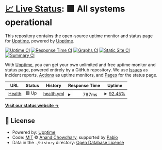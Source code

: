 # [📈 Live Status](https://upptime.github.io/upptime): <!--live status--> **🟩 All systems operational**

This repository contains the open-source uptime monitor and status page for [Upptime](https://upptime.js.org), powered by [Upptime](https://github.com/upptime/upptime).

[![Uptime CI](https://github.com/upptime/upptime/workflows/Uptime%20CI/badge.svg)](https://github.com/upptime/upptime/actions?query=workflow%3A%22Uptime+CI%22)
[![Response Time CI](https://github.com/upptime/upptime/workflows/Response%20Time%20CI/badge.svg)](https://github.com/upptime/upptime/actions?query=workflow%3A%22Response+Time+CI%22)
[![Graphs CI](https://github.com/upptime/upptime/workflows/Graphs%20CI/badge.svg)](https://github.com/upptime/upptime/actions?query=workflow%3A%22Graphs+CI%22)
[![Static Site CI](https://github.com/upptime/upptime/workflows/Static%20Site%20CI/badge.svg)](https://github.com/upptime/upptime/actions?query=workflow%3A%22Static+Site+CI%22)
[![Summary CI](https://github.com/upptime/upptime/workflows/Summary%20CI/badge.svg)](https://github.com/upptime/upptime/actions?query=workflow%3A%22Summary+CI%22)

With [Upptime](https://upptime.js.org), you can get your own unlimited and free uptime monitor and status page, powered entirely by a GitHub repository. We use [Issues](https://github.com/upptime/upptime/issues) as incident reports, [Actions](https://github.com/upptime/upptime/actions) as uptime monitors, and [Pages](https://upptime.github.io/upptime) for the status page.

<!--start: status pages-->
<!-- This summary is generated by Upptime (https://github.com/upptime/upptime) -->
<!-- Do not edit this manually, your changes will be overwritten -->
<!-- prettier-ignore -->
| URL | Status | History | Response Time | Uptime |
| --- | ------ | ------- | ------------- | ------ |
| <img alt="" src="https://icons.duckduckgo.com/ip3/health.hx0.dev.ico" height="13"> [Health](https://health.hx0.dev) | 🟩 Up | [health.yml](https://github.com/jokosupriyanto-dev/uptime/commits/HEAD/history/health.yml) | <details><summary><img alt="Response time graph" src="./graphs/health/response-time-week.png" height="20"> 787ms</summary><br><a href="https://upptime.github.io/upptime/history/health"><img alt="Response time 787" src="https://img.shields.io/endpoint?url=https%3A%2F%2Fraw.githubusercontent.com%2Fjokosupriyanto-dev%2Fuptime%2FHEAD%2Fapi%2Fhealth%2Fresponse-time.json"></a><br><a href="https://upptime.github.io/upptime/history/health"><img alt="24-hour response time 883" src="https://img.shields.io/endpoint?url=https%3A%2F%2Fraw.githubusercontent.com%2Fjokosupriyanto-dev%2Fuptime%2FHEAD%2Fapi%2Fhealth%2Fresponse-time-day.json"></a><br><a href="https://upptime.github.io/upptime/history/health"><img alt="7-day response time 787" src="https://img.shields.io/endpoint?url=https%3A%2F%2Fraw.githubusercontent.com%2Fjokosupriyanto-dev%2Fuptime%2FHEAD%2Fapi%2Fhealth%2Fresponse-time-week.json"></a><br><a href="https://upptime.github.io/upptime/history/health"><img alt="30-day response time 787" src="https://img.shields.io/endpoint?url=https%3A%2F%2Fraw.githubusercontent.com%2Fjokosupriyanto-dev%2Fuptime%2FHEAD%2Fapi%2Fhealth%2Fresponse-time-month.json"></a><br><a href="https://upptime.github.io/upptime/history/health"><img alt="1-year response time 787" src="https://img.shields.io/endpoint?url=https%3A%2F%2Fraw.githubusercontent.com%2Fjokosupriyanto-dev%2Fuptime%2FHEAD%2Fapi%2Fhealth%2Fresponse-time-year.json"></a></details> | <details><summary><a href="https://upptime.github.io/upptime/history/health">92.45%</a></summary><a href="https://upptime.github.io/upptime/history/health"><img alt="All-time uptime 92.45%" src="https://img.shields.io/endpoint?url=https%3A%2F%2Fraw.githubusercontent.com%2Fjokosupriyanto-dev%2Fuptime%2FHEAD%2Fapi%2Fhealth%2Fuptime.json"></a><br><a href="https://upptime.github.io/upptime/history/health"><img alt="24-hour uptime 97.02%" src="https://img.shields.io/endpoint?url=https%3A%2F%2Fraw.githubusercontent.com%2Fjokosupriyanto-dev%2Fuptime%2FHEAD%2Fapi%2Fhealth%2Fuptime-day.json"></a><br><a href="https://upptime.github.io/upptime/history/health"><img alt="7-day uptime 92.45%" src="https://img.shields.io/endpoint?url=https%3A%2F%2Fraw.githubusercontent.com%2Fjokosupriyanto-dev%2Fuptime%2FHEAD%2Fapi%2Fhealth%2Fuptime-week.json"></a><br><a href="https://upptime.github.io/upptime/history/health"><img alt="30-day uptime 92.45%" src="https://img.shields.io/endpoint?url=https%3A%2F%2Fraw.githubusercontent.com%2Fjokosupriyanto-dev%2Fuptime%2FHEAD%2Fapi%2Fhealth%2Fuptime-month.json"></a><br><a href="https://upptime.github.io/upptime/history/health"><img alt="1-year uptime 92.45%" src="https://img.shields.io/endpoint?url=https%3A%2F%2Fraw.githubusercontent.com%2Fjokosupriyanto-dev%2Fuptime%2FHEAD%2Fapi%2Fhealth%2Fuptime-year.json"></a></details>

<!--end: status pages-->

[**Visit our status website →**](https://upptime.github.io/upptime)

## 📄 License

- Powered by: [Upptime](https://github.com/upptime/upptime)
- Code: [MIT](./LICENSE) © [Anand Chowdhary](https://anandchowdhary.com), supported by [Pabio](https://pabio.com)
- Data in the `./history` directory: [Open Database License](https://opendatacommons.org/licenses/odbl/1-0/)
